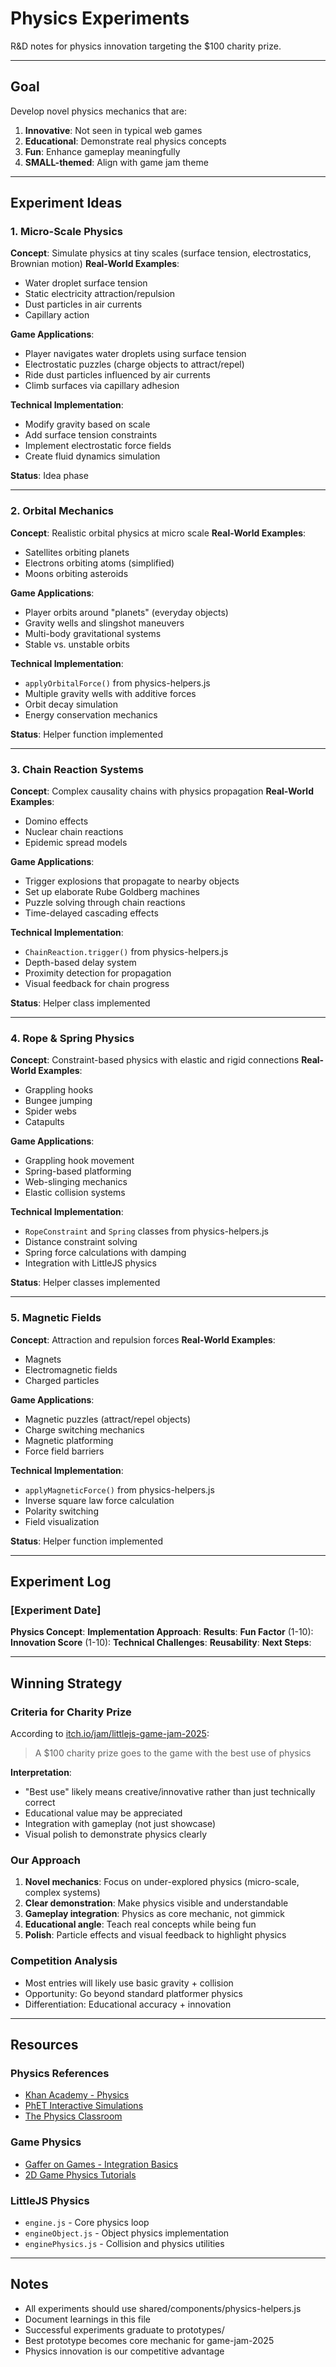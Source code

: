 # Physics Experiments

R&D notes for physics innovation targeting the $100 charity prize.

---

## Goal
Develop novel physics mechanics that are:
1. **Innovative**: Not seen in typical web games
2. **Educational**: Demonstrate real physics concepts
3. **Fun**: Enhance gameplay meaningfully
4. **SMALL-themed**: Align with game jam theme

---

## Experiment Ideas

### 1. Micro-Scale Physics
**Concept**: Simulate physics at tiny scales (surface tension, electrostatics, Brownian motion)
**Real-World Examples**:
- Water droplet surface tension
- Static electricity attraction/repulsion
- Dust particles in air currents
- Capillary action

**Game Applications**:
- Player navigates water droplets using surface tension
- Electrostatic puzzles (charge objects to attract/repel)
- Ride dust particles influenced by air currents
- Climb surfaces via capillary adhesion

**Technical Implementation**:
- Modify gravity based on scale
- Add surface tension constraints
- Implement electrostatic force fields
- Create fluid dynamics simulation

**Status**: Idea phase

---

### 2. Orbital Mechanics
**Concept**: Realistic orbital physics at micro scale
**Real-World Examples**:
- Satellites orbiting planets
- Electrons orbiting atoms (simplified)
- Moons orbiting asteroids

**Game Applications**:
- Player orbits around "planets" (everyday objects)
- Gravity wells and slingshot maneuvers
- Multi-body gravitational systems
- Stable vs. unstable orbits

**Technical Implementation**:
- `applyOrbitalForce()` from physics-helpers.js
- Multiple gravity wells with additive forces
- Orbit decay simulation
- Energy conservation mechanics

**Status**: Helper function implemented

---

### 3. Chain Reaction Systems
**Concept**: Complex causality chains with physics propagation
**Real-World Examples**:
- Domino effects
- Nuclear chain reactions
- Epidemic spread models

**Game Applications**:
- Trigger explosions that propagate to nearby objects
- Set up elaborate Rube Goldberg machines
- Puzzle solving through chain reactions
- Time-delayed cascading effects

**Technical Implementation**:
- `ChainReaction.trigger()` from physics-helpers.js
- Depth-based delay system
- Proximity detection for propagation
- Visual feedback for chain progress

**Status**: Helper class implemented

---

### 4. Rope & Spring Physics
**Concept**: Constraint-based physics with elastic and rigid connections
**Real-World Examples**:
- Grappling hooks
- Bungee jumping
- Spider webs
- Catapults

**Game Applications**:
- Grappling hook movement
- Spring-based platforming
- Web-slinging mechanics
- Elastic collision systems

**Technical Implementation**:
- `RopeConstraint` and `Spring` classes from physics-helpers.js
- Distance constraint solving
- Spring force calculations with damping
- Integration with LittleJS physics

**Status**: Helper classes implemented

---

### 5. Magnetic Fields
**Concept**: Attraction and repulsion forces
**Real-World Examples**:
- Magnets
- Electromagnetic fields
- Charged particles

**Game Applications**:
- Magnetic puzzles (attract/repel objects)
- Charge switching mechanics
- Magnetic platforming
- Force field barriers

**Technical Implementation**:
- `applyMagneticForce()` from physics-helpers.js
- Inverse square law force calculation
- Polarity switching
- Field visualization

**Status**: Helper function implemented

---

## Experiment Log

### [Experiment Date]
**Physics Concept**:
**Implementation Approach**:
**Results**:
**Fun Factor** (1-10):
**Innovation Score** (1-10):
**Technical Challenges**:
**Reusability**:
**Next Steps**:

---

## Winning Strategy

### Criteria for Charity Prize
According to [itch.io/jam/littlejs-game-jam-2025](https://itch.io/jam/littlejs-game-jam-2025):
> A $100 charity prize goes to the game with the best use of physics

**Interpretation**:
- "Best use" likely means creative/innovative rather than just technically correct
- Educational value may be appreciated
- Integration with gameplay (not just showcase)
- Visual polish to demonstrate physics clearly

### Our Approach
1. **Novel mechanics**: Focus on under-explored physics (micro-scale, complex systems)
2. **Clear demonstration**: Make physics visible and understandable
3. **Gameplay integration**: Physics as core mechanic, not gimmick
4. **Educational angle**: Teach real concepts while being fun
5. **Polish**: Particle effects and visual feedback to highlight physics

### Competition Analysis
- Most entries will likely use basic gravity + collision
- Opportunity: Go beyond standard platformer physics
- Differentiation: Educational accuracy + innovation

---

## Resources

### Physics References
- [Khan Academy - Physics](https://www.khanacademy.org/science/physics)
- [PhET Interactive Simulations](https://phet.colorado.edu/)
- [The Physics Classroom](https://www.physicsclassroom.com/)

### Game Physics
- [Gaffer on Games - Integration Basics](https://gafferongames.com/post/integration_basics/)
- [2D Game Physics Tutorials](http://www.iforce2d.net/b2dtut/)

### LittleJS Physics
- `engine.js` - Core physics loop
- `engineObject.js` - Object physics implementation
- `enginePhysics.js` - Collision and physics utilities

---

## Notes

- All experiments should use shared/components/physics-helpers.js
- Document learnings in this file
- Successful experiments graduate to prototypes/
- Best prototype becomes core mechanic for game-jam-2025
- Physics innovation is our competitive advantage
